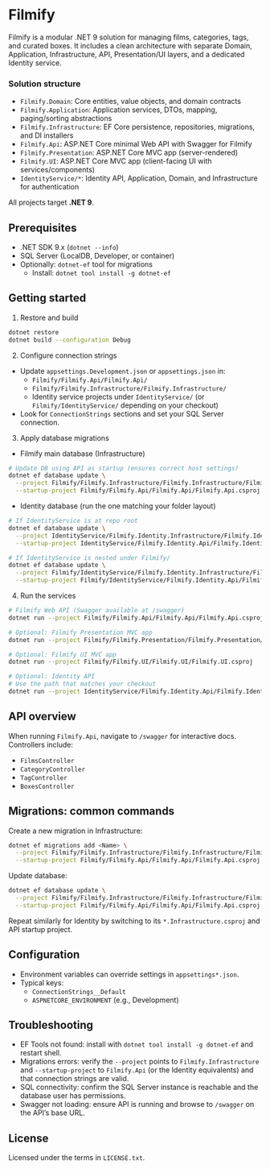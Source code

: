 # Filmify

Filmify is a modular .NET 9 solution for managing films, categories, tags, and curated boxes. It includes a clean architecture with separate Domain, Application, Infrastructure, API, Presentation/UI layers, and a dedicated Identity service.

### Solution structure
- `Filmify.Domain`: Core entities, value objects, and domain contracts
- `Filmify.Application`: Application services, DTOs, mapping, paging/sorting abstractions
- `Filmify.Infrastructure`: EF Core persistence, repositories, migrations, and DI installers
- `Filmify.Api`: ASP.NET Core minimal Web API with Swagger for Filmify
- `Filmify.Presentation`: ASP.NET Core MVC app (server-rendered)
- `Filmify.UI`: ASP.NET Core MVC app (client-facing UI with services/components)
- `IdentityService/*`: Identity API, Application, Domain, and Infrastructure for authentication

All projects target **.NET 9**.

## Prerequisites
- .NET SDK 9.x (`dotnet --info`)
- SQL Server (LocalDB, Developer, or container)
- Optionally: `dotnet-ef` tool for migrations
  - Install: `dotnet tool install -g dotnet-ef`

## Getting started
1) Restore and build
```bash
dotnet restore
dotnet build --configuration Debug
```

2) Configure connection strings
- Update `appsettings.Development.json` or `appsettings.json` in:
  - `Filmify/Filmify.Api/Filmify.Api/`
  - `Filmify/Filmify.Infrastructure/Filmify.Infrastructure/`
  - Identity service projects under `IdentityService/` (or `Filmify/IdentityService/` depending on your checkout)
- Look for `ConnectionStrings` sections and set your SQL Server connection.

3) Apply database migrations
- Filmify main database (Infrastructure)
```bash
# Update DB using API as startup (ensures correct host settings)
dotnet ef database update \
  --project Filmify/Filmify.Infrastructure/Filmify.Infrastructure/Filmify.Infrastructure.csproj \
  --startup-project Filmify/Filmify.Api/Filmify.Api/Filmify.Api.csproj
```

- Identity database (run the one matching your folder layout)
```bash
# If IdentityService is at repo root
dotnet ef database update \
  --project IdentityService/Filmify.Identity.Infrastructure/Filmify.Identity.Infrastructure.csproj \
  --startup-project IdentityService/Filmify.Identity.Api/Filmify.Identity.Api.csproj

# If IdentityService is nested under Filmify/
dotnet ef database update \
  --project Filmify/IdentityService/Filmify.Identity.Infrastructure/Filmify.Identity.Infrastructure.csproj \
  --startup-project Filmify/IdentityService/Filmify.Identity.Api/Filmify.Identity.Api.csproj
```

4) Run the services
```bash
# Filmify Web API (Swagger available at /swagger)
dotnet run --project Filmify/Filmify.Api/Filmify.Api/Filmify.Api.csproj

# Optional: Filmify Presentation MVC app
dotnet run --project Filmify/Filmify.Presentation/Filmify.Presentation/Filmify.Presentation.csproj

# Optional: Filmify UI MVC app
dotnet run --project Filmify/Filmify.UI/Filmify.UI/Filmify.UI.csproj

# Optional: Identity API
# Use the path that matches your checkout
dotnet run --project IdentityService/Filmify.Identity.Api/Filmify.Identity.Api.csproj
```

## API overview
When running `Filmify.Api`, navigate to `/swagger` for interactive docs. Controllers include:
- `FilmsController`
- `CategoryController`
- `TagController`
- `BoxesController`

## Migrations: common commands
Create a new migration in Infrastructure:
```bash
dotnet ef migrations add <Name> \
  --project Filmify/Filmify.Infrastructure/Filmify.Infrastructure/Filmify.Infrastructure.csproj \
  --startup-project Filmify/Filmify.Api/Filmify.Api/Filmify.Api.csproj
```

Update database:
```bash
dotnet ef database update \
  --project Filmify/Filmify.Infrastructure/Filmify.Infrastructure/Filmify.Infrastructure.csproj \
  --startup-project Filmify/Filmify.Api/Filmify.Api/Filmify.Api.csproj
```

Repeat similarly for Identity by switching to its `*.Infrastructure.csproj` and API startup project.

## Configuration
- Environment variables can override settings in `appsettings*.json`.
- Typical keys:
  - `ConnectionStrings__Default`
  - `ASPNETCORE_ENVIRONMENT` (e.g., Development)

## Troubleshooting
- EF Tools not found: install with `dotnet tool install -g dotnet-ef` and restart shell.
- Migrations errors: verify the `--project` points to `Filmify.Infrastructure` and `--startup-project` to `Filmify.Api` (or the Identity equivalents) and that connection strings are valid.
- SQL connectivity: confirm the SQL Server instance is reachable and the database user has permissions.
- Swagger not loading: ensure API is running and browse to `/swagger` on the API’s base URL.

## License
Licensed under the terms in `LICENSE.txt`.
